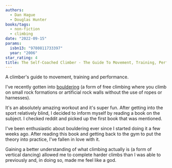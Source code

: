 ```yaml
---
authors:
  - Dan Hague
  - Douglas Hunter
books/tags:
  - non-fiction
  - climbing
date: "2022-09-15"
params:
  isbn13: "9780811733397"
  year: "2006"
star_rating: 4
title: The Self-Coached Climber - The Guide To Movement, Training, Performance
---
```


A climber's guide to movement, training and performance.

<!--more-->

I've recently gotten into [bouldering](https://en.wikipedia.org/wiki/Bouldering) (a form of free climbing where you climb on small rock formations or artificial rock walls without the use of ropes or harnesses).

It's an absolutely amazing workout and it's super fun. After getting into the sport relatively blind, I decided to inform myself by reading a book on the subject. I checked reddit and picked up the first book that was mentioned.

I've been enthusiastic about bouldering ever since I started doing it a few weeks ago. After reading this book and getting back to the gym to put the theory into practice, I've fallen in love with it.

Gaining a better understanding of what climbing actually is (a form of vertical dancing) allowed me to complete harder climbs than I was able to previously and, in doing so, made me feel like a god.
